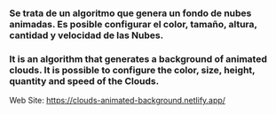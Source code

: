 ### Se trata de un algoritmo que genera un fondo de nubes animadas. Es posible configurar el color, tamaño, altura, cantidad y velocidad de las Nubes.

### It is an algorithm that generates a background of animated clouds. It is possible to configure the color, size, height, quantity and speed of the Clouds.

Web Site: https://clouds-animated-background.netlify.app/

